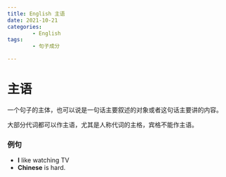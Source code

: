 ```yaml
---
title: English 主语
date: 2021-10-21
categories:
        - English
tags:
        - 句子成分

---
```


# 主语

一个句子的主体，也可以说是一句话主要叙述的对象或者这句话主要讲的内容。

大部分代词都可以作主语，尤其是人称代词的主格，宾格不能作主语。

### 例句

- **I** like watching TV
- **Chinese** is hard.
